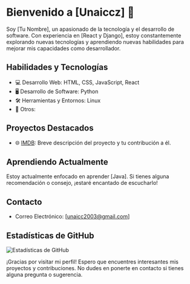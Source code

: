# Bienvenido a [Unaiccz] 👋

Soy [Tu Nombre], un apasionado de la tecnología y el desarrollo de software. Con experiencia en [React y Django], estoy constantemente explorando nuevas tecnologías y aprendiendo nuevas habilidades para mejorar mis capacidades como desarrollador.

## Habilidades y Tecnologías

- 💻 Desarrollo Web: HTML, CSS, JavaScript, React
- 🖥️ Desarrollo de Software: Python
- 🛠️ Herramientas y Entornos: Linux
- 🚀 Otros:

## Proyectos Destacados

- 🌐 [IMDB](https://github.com/unaiccz/imdb): Breve descripción del proyecto y tu contribución a él.

## Aprendiendo Actualmente

Estoy actualmente enfocado en aprender [Java]. Si tienes alguna recomendación o consejo, ¡estaré encantado de escucharlo!

## Contacto

- Correo Electrónico: [unaicc2003@gmail.com]

## Estadísticas de GitHub

![Estadísticas de GitHub](https://github-readme-stats.vercel.app/api?username=unaiccz&show_icons=true&count_private=true&hide=contribs,prs&theme=radical)

¡Gracias por visitar mi perfil! Espero que encuentres interesantes mis proyectos y contribuciones. No dudes en ponerte en contacto si tienes alguna pregunta o sugerencia.
